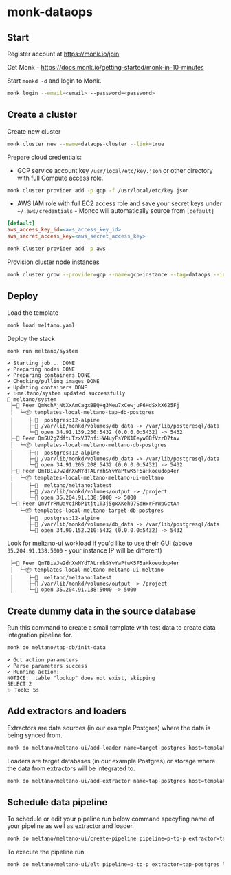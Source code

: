 # monk-dataops

## Start 

Register account at https://monk.io/join

Get Monk - https://docs.monk.io/getting-started/monk-in-10-minutes

Start `monkd -d` and login to Monk.

```bash
monk login --email=<email> --password=<password>
```

## Create a cluster

Create new cluster 
```bash
monk cluster new --name=dataops-cluster --link=true
```

Prepare cloud credentials:
- GCP service account key `/usr/local/etc/key.json` or other directory with full Compute access role.
```bash
monk cluster provider add -p gcp -f /usr/local/etc/key.json
```
- AWS IAM role with full EC2 access role and save your secret keys under `~/.aws/credentials` - Moncc will automatically source from `[default]`
```ini
[default]
aws_access_key_id=<aws_access_key_id>
aws_secret_access_key=<aws_secret_access_key>
```
```bash
monk cluster provider add -p aws
```

Provision cluster node instances
```bash
monk cluster grow --provider=gcp --name=gcp-instance --tag=dataops --instance-type=n2-standard-2 --region=europe-west4 --disk-size=10 -m 4
```

## Deploy

Load the template
```bash
monk load meltano.yaml 
```

Deploy the stack 
```bash
monk run meltano/system
```
```
✔ Starting job... DONE
✔ Preparing nodes DONE
✔ Preparing containers DONE
✔ Checking/pulling images DONE
✔ Updating containers DONE
✔ ✨meltano/system updated successfully
🔩 meltano/system
 ├─🧊 Peer QmWchAjNtXxAmCagxBBQHq3Meu7xCewjuF6HdSxkX625Fj
 │  └─📦 templates-local-meltano-tap-db-postgres
 │     ├─🧩  postgres:12-alpine
 │     ├─💾 /var/lib/monkd/volumes/db_data -> /var/lib/postgresql/data
 │     └─🔌 open 34.91.139.250:5432 (0.0.0.0:5432) -> 5432
 ├─🧊 Peer QmSU2gZdftuTzxVJ7nfiHW4uyFsYPK1Eeyw8BfVzrD7tav
 │  └─📦 templates-local-meltano-meltano-db-postgres
 │     ├─🧩  postgres:12-alpine
 │     ├─💾 /var/lib/monkd/volumes/db_data -> /var/lib/postgresql/data
 │     └─🔌 open 34.91.205.208:5432 (0.0.0.0:5432) -> 5432
 ├─🧊 Peer QmTBiVJw2dnXwNYdTALrYhSYvYaPtwK5F5aHkoeudop4er
 │  └─📦 templates-local-meltano-meltano-ui-meltano
 │     ├─🧩  meltano/meltano:latest
 │     ├─💾 /var/lib/monkd/volumes/output -> /project
 │     └─🔌 open 35.204.91.138:5000 -> 5000
 └─🧊 Peer QmVfrRMUaVciRbP1tjt1T3j5gxXKeh97SdHxrFrWpGctAn
    └─📦 templates-local-meltano-target-db-postgres
       ├─🧩  postgres:12-alpine
       ├─💾 /var/lib/monkd/volumes/db_data -> /var/lib/postgresql/data
       └─🔌 open 34.90.152.210:5432 (0.0.0.0:5432) -> 5432
```

Look for meltano-ui workload if you'd like to use their GUI (above `35.204.91.138:5000` - your instance IP will be different)
```
 ├─🧊 Peer QmTBiVJw2dnXwNYdTALrYhSYvYaPtwK5F5aHkoeudop4er
 │  └─📦 templates-local-meltano-meltano-ui-meltano
 │     ├─🧩  meltano/meltano:latest
 │     ├─💾 /var/lib/monkd/volumes/output -> /project
 │     └─🔌 open 35.204.91.138:5000 -> 5000
```

## Create dummy data in the source database

Run this command to create a small template with test data to create data integration pipeline for.
```bash
monk do meltano/tap-db/init-data
```
```
✔ Got action parameters
✔ Parse parameters success
✔ Running action: 
NOTICE:  table "lookup" does not exist, skipping
SELECT 2
✨ Took: 5s
```

## Add extractors and loaders

Extractors are data sources (in our example Postgres) where the data is being synced from.
```bash
monk do meltano/meltano-ui/add-loader name=target-postgres host=templates-local-meltano-target-db-postgres dbname=postgres schema=public username=postgres password=password
```
Loaders are target databases (in our example Postgres) or storage where the data from extractors will be integrated to.
```bash
monk do meltano/meltano-ui/add-extractor name=tap-postgres host=templates-local-meltano-tap-db-postgres dbname=postgres schema=public username=postgres password=password replication-method=FULL_TABLE
```

## Schedule data pipeline

To schedule or edit your pipeline run below command specyfing name of your pipeline as well as extractor and loader.
```bash
monk do meltano/meltano-ui/create-pipeline pipeline=p-to-p extractor=tap-postgres loader=target-postgres frequency=@once
```
To execute the pipeline run
```bash
monk do meltano/meltano-ui/elt pipeline=p-to-p extractor=tap-postgres loader=target-postgres
```
